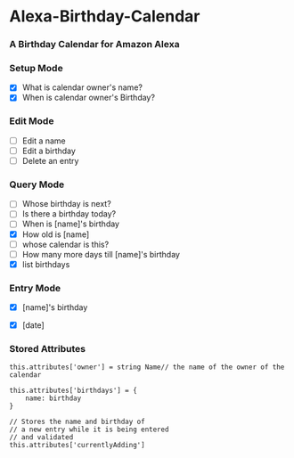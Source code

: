 # Alexa-Birthday-Calendar
### A Birthday Calendar for Amazon Alexa

### Setup Mode
- [x] What is calendar owner's  name?
- [x] When is calendar owner's Birthday?

### Edit Mode
- [ ] Edit a name
- [ ] Edit a birthday
- [ ] Delete an entry

### Query Mode
- [ ] Whose birthday is next?
- [ ] Is there a birthday today?
- [ ] When is [name]'s birthday
- [x] How old is [name]
- [ ] whose calendar is this?
- [ ] How many more days till [name]'s birthday
- [x] list birthdays

### Entry Mode
- [x] [name]'s birthday
- [x] [date]


### Stored Attributes

```
this.attributes['owner'] = string Name// the name of the owner of the calendar

this.attributes['birthdays'] = {
    name: birthday
}

// Stores the name and birthday of
// a new entry while it is being entered
// and validated
this.attributes['currentlyAdding']
```
